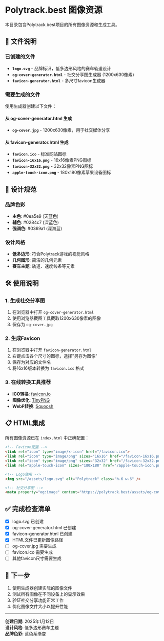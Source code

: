 # Polytrack.best 图像资源

本目录包含Polytrack.best项目的所有图像资源和生成工具。

## 📁 文件说明

### 已创建的文件
- **`logo.svg`** - 品牌标识，低多边形风格的赛车轨道设计
- **`og-cover-generator.html`** - 社交分享图生成器 (1200x630像素)
- **`favicon-generator.html`** - 多尺寸favicon生成器

### 需要生成的文件
使用生成器创建以下文件：

#### 从 og-cover-generator.html 生成
- **`og-cover.jpg`** - 1200x630像素，用于社交媒体分享

#### 从 favicon-generator.html 生成
- **`favicon.ico`** - 标准网站图标
- **`favicon-16x16.png`** - 16x16像素PNG图标
- **`favicon-32x32.png`** - 32x32像素PNG图标
- **`apple-touch-icon.png`** - 180x180像素苹果设备图标

## 🎨 设计规范

### 品牌色彩
- **主色**: #0ea5e9 (天蓝色)
- **辅色**: #0284c7 (深蓝色)
- **强调色**: #0369a1 (深海蓝)

### 设计风格
- **低多边形**: 符合Polytrack游戏的视觉风格
- **几何图形**: 简洁的几何元素
- **赛车主题**: 轨道、速度线条等元素

## 🛠️ 使用说明

### 1. 生成社交分享图
1. 在浏览器中打开 `og-cover-generator.html`
2. 使用浏览器截图工具截取1200x630像素的图像
3. 保存为 `og-cover.jpg`

### 2. 生成Favicon
1. 在浏览器中打开 `favicon-generator.html`
2. 右键点击各个尺寸的图标，选择"另存为图像"
3. 保存为对应的文件名
4. 将16x16版本转换为 `favicon.ico` 格式

### 3. 在线转换工具推荐
- **ICO转换**: [favicon.io](https://favicon.io/)
- **图像优化**: [TinyPNG](https://tinypng.com/)
- **WebP转换**: [Squoosh](https://squoosh.app/)

## 📋 HTML集成

所有图像资源已在 `index.html` 中正确配置：

```html
<!-- Favicon配置 -->
<link rel="icon" type="image/x-icon" href="/favicon.ico">
<link rel="icon" type="image/png" sizes="16x16" href="/favicon-16x16.png">
<link rel="icon" type="image/png" sizes="32x32" href="/favicon-32x32.png">
<link rel="apple-touch-icon" sizes="180x180" href="/apple-touch-icon.png">

<!-- Logo使用 -->
<img src="/assets/logo.svg" alt="Polytrack" class="h-6 w-6" />

<!-- 社交分享图 -->
<meta property="og:image" content="https://polytrack.best/assets/og-cover.jpg" />
```

## ✅ 完成检查清单

- [x] logo.svg 已创建
- [x] og-cover-generator.html 已创建
- [x] favicon-generator.html 已创建
- [x] HTML文件已更新图像路径
- [ ] og-cover.jpg 需要生成
- [ ] favicon.ico 需要生成
- [ ] 其他favicon尺寸需要生成

## 🎯 下一步

1. 使用生成器创建实际的图像文件
2. 测试所有图像在不同设备上的显示效果
3. 验证社交分享功能正常工作
4. 优化图像文件大小以提升性能

---

**创建日期**: 2025年1月12日  
**设计风格**: 低多边形赛车主题  
**品牌色彩**: 蓝色系渐变